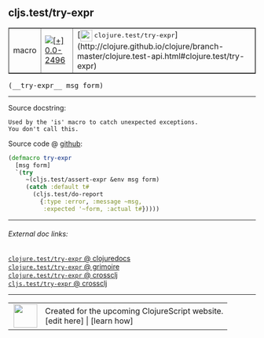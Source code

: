 ## cljs.test/try-expr



 <table border="1">
<tr>
<td>macro</td>
<td><a href="https://github.com/cljsinfo/cljs-api-docs/tree/0.0-2496"><img valign="middle" alt="[+] 0.0-2496" title="Added in 0.0-2496" src="https://img.shields.io/badge/+-0.0--2496-lightgrey.svg"></a> </td>
<td>
[<img height="24px" valign="middle" src="http://i.imgur.com/1GjPKvB.png"> <samp>clojure.test/try-expr</samp>](http://clojure.github.io/clojure/branch-master/clojure.test-api.html#clojure.test/try-expr)
</td>
</tr>
</table>


 <samp>
(__try-expr__ msg form)<br>
</samp>

---





Source docstring:

```
Used by the 'is' macro to catch unexpected exceptions.
You don't call this.
```


Source code @ [github](https://github.com/clojure/clojurescript/blob/r3148/src/clj/cljs/test.clj#L135-L144):

```clj
(defmacro try-expr
  [msg form]
  `(try
     ~(cljs.test/assert-expr &env msg form)
     (catch :default t#
       (cljs.test/do-report 
         {:type :error, :message ~msg,
          :expected '~form, :actual t#}))))
```

<!--
Repo - tag - source tree - lines:

 <pre>
clojurescript @ r3148
└── src
    └── clj
        └── cljs
            └── <ins>[test.clj:135-144](https://github.com/clojure/clojurescript/blob/r3148/src/clj/cljs/test.clj#L135-L144)</ins>
</pre>

-->

---



###### External doc links:

[`clojure.test/try-expr` @ clojuredocs](http://clojuredocs.org/clojure.test/try-expr)<br>
[`clojure.test/try-expr` @ grimoire](http://conj.io/store/v1/org.clojure/clojure/1.7.0-beta3/clj/clojure.test/try-expr/)<br>
[`clojure.test/try-expr` @ crossclj](http://crossclj.info/fun/clojure.test/try-expr.html)<br>
[`cljs.test/try-expr` @ crossclj](http://crossclj.info/fun/cljs.test/try-expr.html)<br>

---

 <table>
<tr><td>
<img valign="middle" align="right" width="48px" src="http://i.imgur.com/Hi20huC.png">
</td><td>
Created for the upcoming ClojureScript website.<br>
[edit here] | [learn how]
</td></tr></table>

[edit here]:https://github.com/cljsinfo/cljs-api-docs/blob/master/cljsdoc/cljs.test_try-expr.cljsdoc
[learn how]:https://github.com/cljsinfo/cljs-api-docs/wiki/cljsdoc-files

<!--

This information was too distracting to show to readers, but I'll leave it
commented here since it is helpful to:

- pretty-print the data used to generate this document
- and show how to retrieve that data



The API data for this symbol:

```clj
{:ns "cljs.test",
 :name "try-expr",
 :signature ["[msg form]"],
 :history [["+" "0.0-2496"]],
 :type "macro",
 :full-name-encode "cljs.test_try-expr",
 :source {:code "(defmacro try-expr\n  [msg form]\n  `(try\n     ~(cljs.test/assert-expr &env msg form)\n     (catch :default t#\n       (cljs.test/do-report \n         {:type :error, :message ~msg,\n          :expected '~form, :actual t#}))))",
          :title "Source code",
          :repo "clojurescript",
          :tag "r3148",
          :filename "src/clj/cljs/test.clj",
          :lines [135 144]},
 :full-name "cljs.test/try-expr",
 :clj-symbol "clojure.test/try-expr",
 :docstring "Used by the 'is' macro to catch unexpected exceptions.\nYou don't call this."}

```

Retrieve the API data for this symbol:

```clj
;; from Clojure REPL
(require '[clojure.edn :as edn])
(-> (slurp "https://raw.githubusercontent.com/cljsinfo/cljs-api-docs/catalog/cljs-api.edn")
    (edn/read-string)
    (get-in [:symbols "cljs.test/try-expr"]))
```

-->

